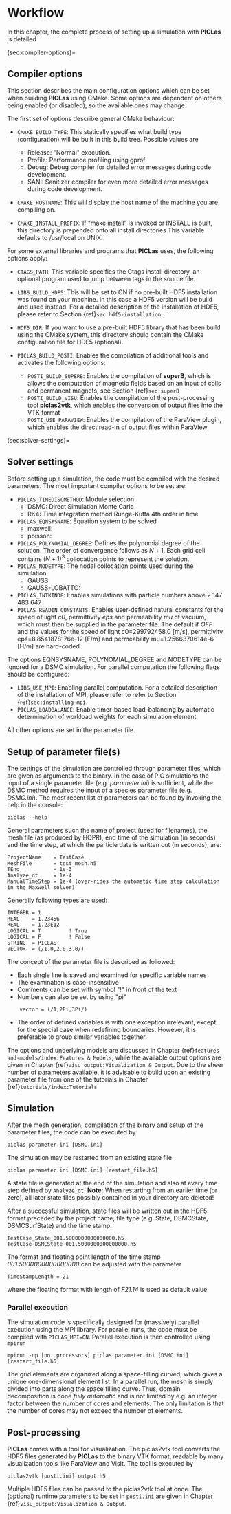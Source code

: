 # Workflow

In this chapter, the complete process of setting up a simulation with **PICLas** is detailed.

(sec:compiler-options)=
## Compiler options
This section describes the main configuration options which can be set when building **PICLas** using CMake.
Some options are dependent on others being enabled (or disabled), so the available ones may change.

The first set of options describe general CMake behaviour:

* ``CMAKE_BUILD_TYPE``: This statically specifies what build type (configuration) will be built in this build tree. Possible values are
    * Release: "Normal" execution.
    * Profile: Performance profiling using gprof.
    * Debug: Debug compiler for detailed error messages during code development.
    * SANI: Sanitizer compiler for even more detailed error messages during code development.

* ``CMAKE_HOSTNAME``: This will display the host name of the machine you are compiling on.

* ``CMAKE_INSTALL_PREFIX``: If “make install” is invoked or INSTALL is built, this directory is prepended onto all install directories
This variable defaults to /usr/local on UNIX.

For some external libraries and programs that **PICLas** uses, the following options apply:

* ``CTAGS_PATH``: This variable specifies the Ctags install directory, an optional program used to jump between tags in the source file.

* ``LIBS_BUILD_HDF5``: This will be set to ON if no pre-built HDF5 installation was found on your machine. In this case a HDF5 version
will be build and used instead. For a detailed description of the installation of HDF5, please refer to Section {ref}`sec:hdf5-installation`.

* ``HDF5_DIR``: If you want to use a pre-built HDF5 library that has been build using the CMake system, this directory should contain
the CMake configuration file for HDF5 (optional).

* ``PICLAS_BUILD_POSTI``: Enables the compilation of additional tools and activates the following options:
  * ``POSTI_BUILD_SUPERB``: Enables the compilation of **superB**, which is allows the computation of magnetic fields based on an
  input of coils and permanent magnets, see Section {ref}`sec:superB`
  * ``POSTI_BUILD_VISU``: Enables the compilation of the post-processing tool **piclas2vtk**, which enables the conversion of
  output files into the VTK format
  * ``POSTI_USE_PARAVIEW``: Enables the compilation of the ParaView plugin, which enables the direct read-in of output files within ParaView

(sec:solver-settings)=
## Solver settings

Before setting up a simulation, the code must be compiled with the desired parameters. The most important compiler options to be set are:

* ``PICLAS_TIMEDISCMETHOD``: Module selection
    * DSMC: Direct Simulation Monte Carlo
    * RK4: Time integration method Runge-Kutta 4th order in time
* ``PICLAS_EQNSYSNAME``: Equation system to be solved
    * maxwell:
    * poisson:
* ``PICLAS_POLYNOMIAL_DEGREE``: Defines the polynomial degree of the solution. The order of convergence follows as $N+1$. Each grid
cell contains $(N+1)^3$ collocation points to represent the solution.
* ``PICLAS_NODETYPE``: The nodal collocation points used during the simulation
    * GAUSS:
    * GAUSS-LOBATTO:
* ``PICLAS_INTKIND8``: Enables simulations with particle numbers above 2 147 483 647
* ``PICLAS_READIN_CONSTANTS``: Enables user-defined natural constants for the speed of light *c0*, permittivity *eps* and
    permeability *mu* of vacuum,
    which must then be supplied in the parameter file. The default if *OFF* and the values for the speed of light c0=299792458.0 [m/s], permittivity
    eps=8.8541878176e-12 [F/m] and permeability mu=1.2566370614e-6 [H/m] are hard-coded.

The options EQNSYSNAME, POLYNOMIAL_DEGREE and NODETYPE can be ignored for a DSMC simulation. For parallel computation the following
flags should be configured:

* ``LIBS_USE_MPI``: Enabling parallel computation. For a detailed description of the installation of MPI, please refer to refer to
                    Section {ref}`sec:installing-mpi`.
* ``PICLAS_LOADBALANCE``: Enable timer-based load-balancing by automatic determination of workload weights for each simulation
                          element.

All other options are set in the parameter file.

## Setup of parameter file(s)

The settings of the simulation are controlled through parameter files, which are given as arguments to the binary. In the case of
PIC simulations the input of a single
parameter file (e.g. *parameter.ini*) is sufficient, while the DSMC method requires the input of a species parameter file (e.g.
*DSMC.ini*). The most recent list of parameters can be found by invoking the help in the console:

    piclas --help

General parameters such the name of project (used for filenames), the mesh file (as produced by HOPR), end time of the simulation (in seconds) and the time step, at which the particle data is written out (in seconds), are:

    ProjectName    = TestCase
    MeshFile       = test_mesh.h5
    TEnd           = 1e-3
    Analyze_dt     = 1e-4
    ManualTimeStep = 1e-4 (over-rides the automatic time step calculation in the Maxwell solver)

Generally following types are used:

~~~~~~~
INTEGER = 1
REAL    = 1.23456
REAL    = 1.23E12
LOGICAL = T         ! True
LOGICAL = F         ! False
STRING  = PICLAS
VECTOR  = (/1.0,2.0,3.0/)
~~~~~~~

The concept of the parameter file is described as followed:

* Each single line is saved and examined for specific variable names
* The examination is case-insensitive
* Comments can be set with symbol "!" in front of the text
* Numbers can also be set by using "pi"
~~~~~~~
    vector = (/1,2Pi,3Pi/)
~~~~~~~
* The order of defined variables is with one exception irrelevant, except for the special case when redefining boundaries.
However, it is preferable to group similar variables together.

The options and underlying models are discussed in Chapter {ref}`features-and-models/index:Features & Models`, while the available 
output options are given in Chapter {ref}`visu_output:Visualization & Output`.
Due to the sheer number of parameters available, it is advisable to build upon an existing parameter file from one of the tutorials
in Chapter {ref}`tutorials/index:Tutorials`.

## Simulation

After the mesh generation, compilation of the binary and setup of the parameter files, the code can be executed by

    piclas parameter.ini [DSMC.ini]

The simulation may be restarted from an existing state file

    piclas parameter.ini [DSMC.ini] [restart_file.h5]

A state file is generated at the end of the simulation and also at every time step defined by `Analyze_dt`. **Note:** When
restarting from an earlier time (or zero), all later state files possibly contained in your directory are deleted!

After a successful simulation, state files will be written out in the HDF5 format preceded by the project name, file type (e.g.
State, DSMCState, DSMCSurfState) and the time stamp:

    TestCase_State_001.5000000000000000.h5
    TestCase_DSMCState_001.5000000000000000.h5

The format and floating point length of the time stamp *001.5000000000000000* can be adjusted with the parameter

    TimeStampLength = 21

where the floating format with length of *F21.14* is used as default value.

### Parallel execution
The simulation code is specifically designed for (massively) parallel execution using the MPI library. For parallel runs, the code
must be compiled with `PICLAS_MPI=ON`. Parallel execution is then controlled using `mpirun`

    mpirun -np [no. processors] piclas parameter.ini [DSMC.ini] [restart_file.h5]

The grid elements are organized along a space-filling curved, which gives a unique one-dimensional element list. In a parallel run,
the mesh is simply divided into parts along the space filling curve. Thus, domain decomposition is done *fully automatic* and is
not limited by e.g. an integer factor between the number of cores and elements. The only limitation is that the number of cores
may not exceed the number of elements.

## Post-processing

**PICLas** comes with a tool for visualization. The piclas2vtk tool converts the HDF5 files generated by **PICLas** to the binary
VTK format, readable by many visualization tools like ParaView and VisIt. The tool is executed by

~~~~~~~
piclas2vtk [posti.ini] output.h5
~~~~~~~

Multiple HDF5 files can be passed to the piclas2vtk tool at once. The (optional) runtime parameters to be set in `posti.ini` are
given in Chapter {ref}`visu_output:Visualization & Output`.
